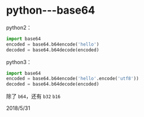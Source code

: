 # python---base64

python2：  
```python
import base64
encoded = base64.b64encode('hello')
decoded = base64.b64decode(encoded)
```

python3：  
```python
import base64
encoded = base64.b64encode('hello'.encode('utf8'))
decoded = base64.b64decode(encoded)
```

除了 `b64`，还有 `b32` `b16`  


2018/5/31  
